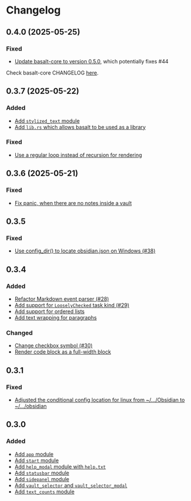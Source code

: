 # Changelog

## 0.4.0 (2025-05-25)

### Fixed

- [Update basalt-core to version 0.5.0](https://github.com/erikjuhani/basalt/commit/a30d611b79a98b661aabd27eca0c8caa69e27fa8), which potentially fixes #44

Check basalt-core CHANGELOG [here](../basalt-core/CHANGELOG.md).

## 0.3.7 (2025-05-22)

### Added

- [Add `stylized_text` module](https://github.com/erikjuhani/basalt/commit/47db925ef858831672be69fb11bcf272522e1b3a)
- [Add `lib.rs` which allows basalt to be used as a library](https://github.com/erikjuhani/basalt/commit/ce094ed8aab1945aad36955bce83eeea09085177)

### Fixed

- [Use a regular loop instead of recursion for rendering](https://github.com/erikjuhani/basalt/commit/4d9e6c83f2342b12501c2f316dbab05ab68119ab)

## 0.3.6 (2025-05-21)

### Fixed

- [Fix panic, when there are no notes inside a vault](https://github.com/erikjuhani/basalt/commit/4644f90a595f8000e983475b78e0d3605a5bc16e)

## 0.3.5

### Fixed

- [Use config_dir() to locate obsidian.json on Windows (#38)](https://github.com/erikjuhani/basalt/commit/839674c3e8fa1d8a9e6b7852bcc659dbd88e45dc)

## 0.3.4

### Added

- [Refactor Markdown event parser (#28)](https://github.com/erikjuhani/basalt/commit/4e82e7523a72064afe98c6c6de6ba8e84a334b71)
- [Add support for `LooselyChecked` task kind (#29)](https://github.com/erikjuhani/basalt/commit/1b9df5b0e167442f039fc02f8221a6a390e44acc)
- [Add support for ordered lists](https://github.com/erikjuhani/basalt/commit/7f715bb04c66066959588abfca5f29a3b3df22a7)
- [Add text wrapping for paragraphs](https://github.com/erikjuhani/basalt/commit/4a57d9a91e22c511bdbe23ae90fb6a3244d2dc32)

### Changed

- [Change checkbox symbol (#30)](https://github.com/erikjuhani/basalt/commit/11b944cbca19a020d984fbb272724ec80d1119e0)
- [Render code block as a full-width block](https://github.com/erikjuhani/basalt/commit/67905b4bacbff266c5579ac78be9ee65d9c23c85)

## 0.3.1

### Fixed

- [Adjusted the conditional config location for linux from ~/.../Obsidian to ~/.../obsidian](https://github.com/erikjuhani/basalt/commit/1bcc0375b9cb101e3fe8ace979c055ab0206bbd1)

## 0.3.0

### Added

- [Add `app` module](https://github.com/erikjuhani/basalt/commit/bd615f8da8813312fd9351b1ccdcf5e29b164d6d)
- [Add `start` module](https://github.com/erikjuhani/basalt/commit/e5ce84bee9b3801fdc4aecd43eb091c3055050fd)
- [Add `help_modal` module with `help.txt`](https://github.com/erikjuhani/basalt/commit/617e688bc277e4534d2f8fafaf9f0288cd026702)
- [Add `statusbar` module](https://github.com/erikjuhani/basalt/commit/05b42183514172c1b640c0d7ae5d6e3683942d5f)
- [Add `sidepanel` module](https://github.com/erikjuhani/basalt/commit/537917da8905db138c0839a05df2e80795f29524)
- [Add `vault_selector` and `vault_selector_modal`](https://github.com/erikjuhani/basalt/commit/8a42a008c094088a5bfb76178d566fd71246d380)
- [Add `text_counts` module](https://github.com/erikjuhani/basalt/commit/f646b8a1c2b0e055b7dd4c5b6f0963759200c731)
